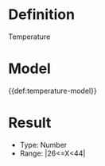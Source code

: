 # Definition
Temperature

# Model
{{def:temperature-model}}

# Result
- Type: Number
- Range: |26<=X<44|